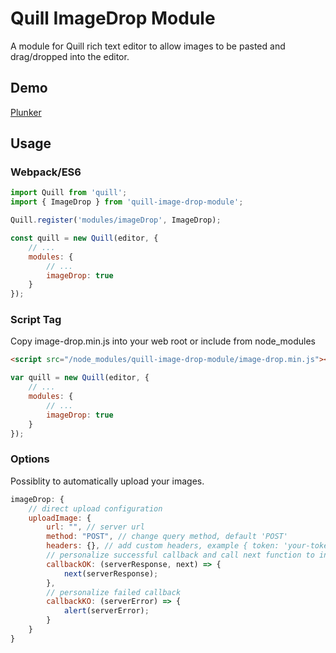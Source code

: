 # Quill ImageDrop Module

A module for Quill rich text editor to allow images to be pasted and drag/dropped into the editor.

## Demo

[Plunker](https://plnkr.co/edit/ubVmPkBjqQESsefM3JrT?p=preview)

## Usage

### Webpack/ES6

```javascript
import Quill from 'quill';
import { ImageDrop } from 'quill-image-drop-module';

Quill.register('modules/imageDrop', ImageDrop);

const quill = new Quill(editor, {
    // ...
    modules: {
        // ...
        imageDrop: true
    }
});
```

### Script Tag

Copy image-drop.min.js into your web root or include from node_modules

```html
<script src="/node_modules/quill-image-drop-module/image-drop.min.js"></script>
```

```javascript
var quill = new Quill(editor, {
    // ...
    modules: {
        // ...
        imageDrop: true
    }
});
```

### Options
Possiblity to automatically upload your images.

```javascript
imageDrop: {
    // direct upload configuration
    uploadImage: {
        url: "", // server url
        method: "POST", // change query method, default 'POST' 
        headers: {}, // add custom headers, example { token: 'your-token'}
        // personalize successful callback and call next function to insert new url to the editor
        callbackOK: (serverResponse, next) => {
            next(serverResponse);   
        },
        // personalize failed callback
        callbackKO: (serverError) => {
            alert(serverError);
        }
    }
} 
```